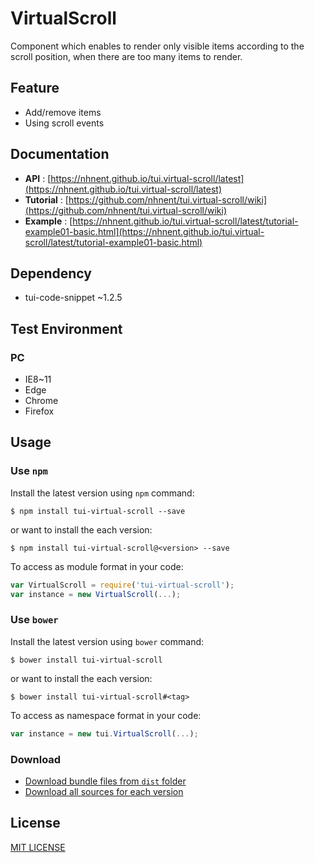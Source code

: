 # VirtualScroll

Component which enables to render only visible items according to the scroll position, when there are too many items to render.

## Feature
* Add/remove items
* Using scroll events

## Documentation
* **API** : [https://nhnent.github.io/tui.virtual-scroll/latest](https://nhnent.github.io/tui.virtual-scroll/latest)
* **Tutorial** : [https://github.com/nhnent/tui.virtual-scroll/wiki](https://github.com/nhnent/tui.virtual-scroll/wiki)
* **Example** :
[https://nhnent.github.io/tui.virtual-scroll/latest/tutorial-example01-basic.html](https://nhnent.github.io/tui.virtual-scroll/latest/tutorial-example01-basic.html)

## Dependency
* tui-code-snippet ~1.2.5

## Test Environment
### PC
* IE8~11
* Edge
* Chrome
* Firefox

## Usage
### Use `npm`

Install the latest version using `npm` command:

```
$ npm install tui-virtual-scroll --save
```

or want to install the each version:

```
$ npm install tui-virtual-scroll@<version> --save
```

To access as module format in your code:

```javascript
var VirtualScroll = require('tui-virtual-scroll');
var instance = new VirtualScroll(...);
```

### Use `bower`
Install the latest version using `bower` command:

```
$ bower install tui-virtual-scroll
```

or want to install the each version:

```
$ bower install tui-virtual-scroll#<tag>
```

To access as namespace format in your code:

```javascript
var instance = new tui.VirtualScroll(...);
```

### Download
* [Download bundle files from `dist` folder](https://github.com/nhnent/tui.virtual-scroll/tree/production/dist)
* [Download all sources for each version](https://github.com/nhnent/tui.virtual-scroll/releases)

## License
[MIT LICENSE](https://github.com/nhnent/tui.virtual-scroll/blob/master/LICENSE)
